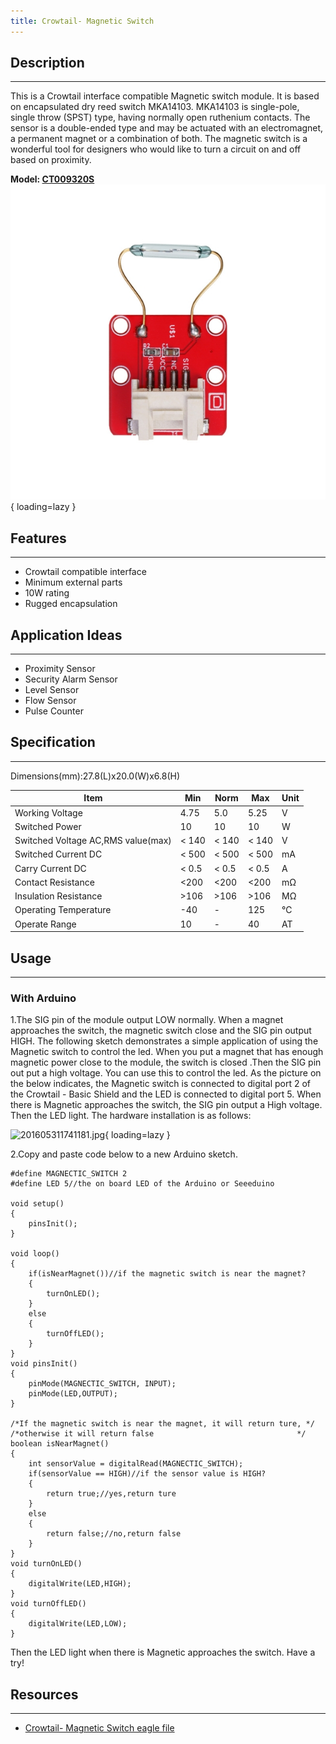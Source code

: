 ```yaml
---
title: Crowtail- Magnetic Switch
---
```


## Description
-----------

This is a Crowtail interface compatible Magnetic switch module. It is based on encapsulated dry reed switch MKA14103. MKA14103 is single-pole, single throw (SPST) type, having normally open ruthenium contacts. The sensor is a double-ended type and may be actuated with an electromagnet, a permanent magnet or a combination of both. The magnetic switch is a wonderful tool for designers who would like to turn a circuit on and off based on proximity.

**Model: [CT009320S](http://www.elecrow.com/crowtail-magnetic-switch-p-1654.html)**  
![Crowtail- Magnetic Switch.jpg](./assets/images/crowtail-magnetic-switch/crowtail-magnetic_sensor_v2.0_01.jpg){ loading=lazy }

## Features
--------

- Crowtail compatible interface
- Minimum external parts
- 10W rating
- Rugged encapsulation

## Application Ideas
-----------------

- Proximity Sensor
- Security Alarm Sensor
- Level Sensor
- Flow Sensor
- Pulse Counter

## Specification
-------------

Dimensions(mm):27.8(L)x20.0(W)x6.8(H)

| Item | Min | Norm | Max | Unit |
|---|---|---|---|---|
| Working Voltage | 4.75 | 5.0 | 5.25 | V |
| Switched Power | 10 | 10 | 10 | W |
| Switched Voltage AC,RMS value(max) | &lt; 140 | &lt; 140 | &lt; 140 | V |
| Switched Current DC | &lt; 500 | &lt; 500 | &lt; 500 | mA |
| Carry Current DC | &lt; 0.5 | &lt; 0.5 | &lt; 0.5 | A |
| Contact Resistance | &lt;200 | &lt;200 | &lt;200 | mΩ |
| Insulation Resistance | &gt;106 | &gt;106 | &gt;106 | MΩ |
| Operating Temperature | -40 | - | 125 | ℃ |
| Operate Range | 10 | - | 40 | AT |

## Usage
-----

### **With Arduino**

1.The SIG pin of the module output LOW normally. When a magnet approaches the switch, the magnetic switch close and the SIG pin output HIGH. The following sketch demonstrates a simple application of using the Magnetic switch to control the led. When you put a magnet that has enough magnetic power close to the module, the switch is closed .Then the SIG pin out put a high voltage. You can use this to control the led. As the picture on the below indicates, the Magnetic switch is connected to digital port 2 of the Crowtail - Basic Shield and the LED is connected to digital port 5. When there is Magnetic approaches the switch, the SIG pin output a High voltage. Then the LED light. The hardware installation is as follows:

![201605311741181.jpg](https://wiki.elecrow.com/images/thumb/4/42/201605311741181.jpg/600px-201605311741181.jpg){ loading=lazy }

2.Copy and paste code below to a new Arduino sketch.

```
#define MAGNECTIC_SWITCH 2
#define LED	5//the on board LED of the Arduino or Seeeduino

void setup()
{
 	pinsInit();
}
 
void loop() 
{
	if(isNearMagnet())//if the magnetic switch is near the magnet?
	{
		turnOnLED();
	}
	else
	{
		turnOffLED();
	}
}
void pinsInit()
{
	pinMode(MAGNECTIC_SWITCH, INPUT);
	pinMode(LED,OUTPUT);
}

/*If the magnetic switch is near the magnet, it will return ture, */
/*otherwise it will return false								*/
boolean isNearMagnet()
{
	int sensorValue = digitalRead(MAGNECTIC_SWITCH);
	if(sensorValue == HIGH)//if the sensor value is HIGH?
	{
		return true;//yes,return ture
	}
	else
	{
		return false;//no,return false
	}
}
void turnOnLED()
{
	digitalWrite(LED,HIGH);
}
void turnOffLED()
{
	digitalWrite(LED,LOW);
}

```

Then the LED light when there is Magnetic approaches the switch. Have a try!

## Resources
---------

- [Crowtail- Magnetic Switch eagle file ](./files/Crowtail-Magnetic-Switch-zip.md)